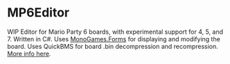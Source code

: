# MP6Editor
WIP Editor for Mario Party 6 boards, with experimental support for 4, 5, and 7. Written in C#.
Uses [MonoGames.Forms](https://github.com/sqrMin1/MonoGame.Forms) for displaying and modifying the board.
Uses QuickBMS for board .bin decompression and recompression. [More info here](https://aluigi.altervista.org/quickbms.htm). 
